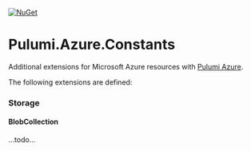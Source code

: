 [![NuGet](https://buildstats.info/nuget/Pulumi.Azure.Extensions)](https://www.nuget.org/packages/Pulumi.Azure.Extensions)

# Pulumi.Azure.Constants
Additional extensions for Microsoft Azure resources with [Pulumi Azure](https://github.com/pulumi/pulumi-azure).

The following extensions are defined:

### Storage

#### BlobCollection

...todo...